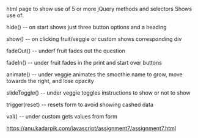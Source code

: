 html page to show use of 5 or more jQuery methods and selectors
Shows use of:

hide() -- on start shows just three button options and a heading

show() -- on clicking fruit/veggie or custom shows corresponding div

fadeOut() -- underf fruit fades out the question

fadeIn() -- under fruit fades in the print and  start over buttons

animate() -- under veggie animates the smoothie name to grow, move towards the right, and lose opacity 

slideToggle() -- under veggie toggles instructions to show or not to show

trigger(reset) --  resets form to avoid showing cashed data

val() -- under custom gets values from form


https://anu.kadarpik.com/javascript/assignment7/assignment7.html
